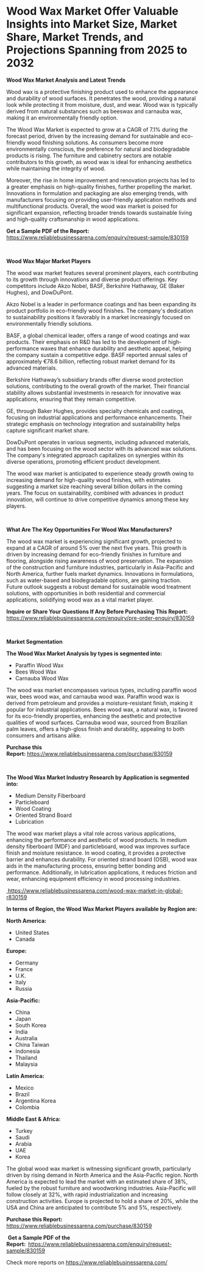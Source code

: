 <p><h1>Wood Wax Market Offer Valuable Insights into Market Size, Market Share, Market Trends, and Projections Spanning from 2025 to 2032</h1></p><p><strong>Wood Wax Market Analysis and Latest Trends</strong></p>
<p><p>Wood wax is a protective finishing product used to enhance the appearance and durability of wood surfaces. It penetrates the wood, providing a natural look while protecting it from moisture, dust, and wear. Wood wax is typically derived from natural substances such as beeswax and carnauba wax, making it an environmentally friendly option. </p><p>The Wood Wax Market is expected to grow at a CAGR of 7.1% during the forecast period, driven by the increasing demand for sustainable and eco-friendly wood finishing solutions. As consumers become more environmentally conscious, the preference for natural and biodegradable products is rising. The furniture and cabinetry sectors are notable contributors to this growth, as wood wax is ideal for enhancing aesthetics while maintaining the integrity of wood. </p><p>Moreover, the rise in home improvement and renovation projects has led to a greater emphasis on high-quality finishes, further propelling the market. Innovations in formulation and packaging are also emerging trends, with manufacturers focusing on providing user-friendly application methods and multifunctional products. Overall, the wood wax market is poised for significant expansion, reflecting broader trends towards sustainable living and high-quality craftsmanship in wood applications.</p></p>
<p><strong>Get a Sample PDF of the Report:&nbsp;</strong> <a href="https://www.reliablebusinessarena.com/enquiry/request-sample/830159?utm_campaign=3535&utm_medium=2&utm_source=Github&utm_content=ia&utm_term=01042025&utm_id=wood-wax">https://www.reliablebusinessarena.com/enquiry/request-sample/830159</a></p>
<p>&nbsp;</p>
<p><strong>Wood Wax Major Market Players</strong></p>
<p><p>The wood wax market features several prominent players, each contributing to its growth through innovations and diverse product offerings. Key competitors include Akzo Nobel, BASF, Berkshire Hathaway, GE (Baker Hughes), and DowDuPont. </p><p>Akzo Nobel is a leader in performance coatings and has been expanding its product portfolio in eco-friendly wood finishes. The company's dedication to sustainability positions it favorably in a market increasingly focused on environmentally friendly solutions. </p><p>BASF, a global chemical leader, offers a range of wood coatings and wax products. Their emphasis on R&D has led to the development of high-performance waxes that enhance durability and aesthetic appeal, helping the company sustain a competitive edge. BASF reported annual sales of approximately €78.6 billion, reflecting robust market demand for its advanced materials.</p><p>Berkshire Hathaway’s subsidiary brands offer diverse wood protection solutions, contributing to the overall growth of the market. Their financial stability allows substantial investments in research for innovative wax applications, ensuring that they remain competitive.</p><p>GE, through Baker Hughes, provides specialty chemicals and coatings, focusing on industrial applications and performance enhancements. Their strategic emphasis on technology integration and sustainability helps capture significant market share.</p><p>DowDuPont operates in various segments, including advanced materials, and has been focusing on the wood sector with its advanced wax solutions. The company's integrated approach capitalizes on synergies within its diverse operations, promoting efficient product development.</p><p>The wood wax market is anticipated to experience steady growth owing to increasing demand for high-quality wood finishes, with estimates suggesting a market size reaching several billion dollars in the coming years. The focus on sustainability, combined with advances in product innovation, will continue to drive competitive dynamics among these key players.</p></p>
<p>&nbsp;</p>
<p><strong>What Are The Key Opportunities For Wood Wax Manufacturers?</strong></p>
<p><p>The wood wax market is experiencing significant growth, projected to expand at a CAGR of around 5% over the next five years. This growth is driven by increasing demand for eco-friendly finishes in furniture and flooring, alongside rising awareness of wood preservation. The expansion of the construction and furniture industries, particularly in Asia-Pacific and North America, further fuels market dynamics. Innovations in formulations, such as water-based and biodegradable options, are gaining traction. Future outlook suggests a robust demand for sustainable wood treatment solutions, with opportunities in both residential and commercial applications, solidifying wood wax as a vital market player.</p></p>
<p><strong>Inquire or Share Your Questions If Any Before Purchasing This Report:</strong> <a href="https://www.reliablebusinessarena.com/enquiry/pre-order-enquiry/830159?utm_campaign=3535&utm_medium=2&utm_source=Github&utm_content=ia&utm_term=01042025&utm_id=wood-wax">https://www.reliablebusinessarena.com/enquiry/pre-order-enquiry/830159</a></p>
<p>&nbsp;</p>
<p><strong>Market Segmentation</strong></p>
<p><strong>The Wood Wax Market Analysis by types is segmented into:</strong></p>
<p><ul><li>Paraffin Wood Wax</li><li>Bees Wood Wax</li><li>Carnauba Wood Wax</li></ul></p>
<p><p>The wood wax market encompasses various types, including paraffin wood wax, bees wood wax, and carnauba wood wax. Paraffin wood wax is derived from petroleum and provides a moisture-resistant finish, making it popular for industrial applications. Bees wood wax, a natural wax, is favored for its eco-friendly properties, enhancing the aesthetic and protective qualities of wood surfaces. Carnauba wood wax, sourced from Brazilian palm leaves, offers a high-gloss finish and durability, appealing to both consumers and artisans alike.</p></p>
<p><strong>Purchase this Report:&nbsp;</strong><a href="https://www.reliablebusinessarena.com/purchase/830159?utm_campaign=3535&utm_medium=2&utm_source=Github&utm_content=ia&utm_term=01042025&utm_id=wood-wax">https://www.reliablebusinessarena.com/purchase/830159</a></p>
<p>&nbsp;</p>
<p><strong>The Wood Wax Market Industry Research by Application is segmented into:</strong></p>
<p><ul><li>Medium Density Fiberboard</li><li>Particleboard</li><li>Wood Coating</li><li>Oriented Strand Board</li><li>Lubrication</li></ul></p>
<p><p>The wood wax market plays a vital role across various applications, enhancing the performance and aesthetic of wood products. In medium density fiberboard (MDF) and particleboard, wood wax improves surface finish and moisture resistance. In wood coating, it provides a protective barrier and enhances durability. For oriented strand board (OSB), wood wax aids in the manufacturing process, ensuring better bonding and performance. Additionally, in lubrication applications, it reduces friction and wear, enhancing equipment efficiency in wood processing industries.</p></p>
<p><a href="https://www.reliablebusinessarena.com/wood-wax-market-in-global-r830159?utm_campaign=3535&utm_medium=2&utm_source=Github&utm_content=ia&utm_term=01042025&utm_id=wood-wax">&nbsp;https://www.reliablebusinessarena.com/wood-wax-market-in-global-r830159</a></p>
<p><strong>In terms of Region, the Wood Wax Market Players available by Region are:</strong></p>
<p>
    <p> <strong> North America: </strong>
        <ul>
            <li>United States</li>
            <li>Canada</li>
        </ul>
        </p> 
    <p> <strong> Europe: </strong>
        <ul>
            <li>Germany</li>
            <li>France</li>
            <li>U.K.</li>
            <li>Italy</li>
            <li>Russia</li>
        </ul>
        </p> 
    <p> <strong> Asia-Pacific: </strong>
        <ul>
            <li>China</li>
            <li>Japan</li>
            <li>South Korea</li>
            <li>India</li>
            <li>Australia</li>
            <li>China Taiwan</li>
            <li>Indonesia</li>
            <li>Thailand</li>
            <li>Malaysia</li>
        </ul>
        </p> 
    <p> <strong> Latin America: </strong>
        <ul>
            <li>Mexico</li>
            <li>Brazil</li>
            <li>Argentina Korea</li>
            <li>Colombia</li>
        </ul>
        </p> 
    <p> <strong> Middle East & Africa: </strong>
        <ul>
            <li>Turkey</li>
            <li>Saudi</li>
            <li>Arabia</li>
            <li>UAE</li>
            <li>Korea</li>
        </ul>
    </p>
    </p>
<p><p>The global wood wax market is witnessing significant growth, particularly driven by rising demand in North America and the Asia-Pacific region. North America is expected to lead the market with an estimated share of 38%, fueled by the robust furniture and woodworking industries. Asia-Pacific will follow closely at 32%, with rapid industrialization and increasing construction activities. Europe is projected to hold a share of 20%, while the USA and China are anticipated to contribute 5% and 5%, respectively.</p></p>
<p><strong>Purchase this Report: </strong><a href="https://www.reliablebusinessarena.com/purchase/830159?utm_campaign=3535&utm_medium=2&utm_source=Github&utm_content=ia&utm_term=01042025&utm_id=wood-wax">https://www.reliablebusinessarena.com/purchase/830159</a></p>
<p>&nbsp;<strong>Get a Sample PDF of the Report:&nbsp;&nbsp;</strong><a href="https://www.reliablebusinessarena.com/enquiry/request-sample/830159?utm_campaign=3535&utm_medium=2&utm_source=Github&utm_content=ia&utm_term=01042025&utm_id=wood-wax">https://www.reliablebusinessarena.com/enquiry/request-sample/830159</a></p>
<p><strong></strong></p>
<p>Check more reports on <a href="https://www.reliablebusinessarena.com/?utm_campaign=3535&utm_medium=2&utm_source=Github&utm_content=ia&utm_term=01042025&utm_id=wood-wax">https://www.reliablebusinessarena.com/</a></p>